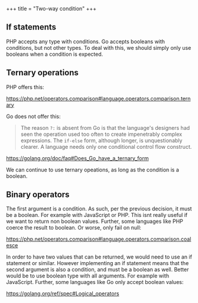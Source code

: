 +++
title = "Two-way condition"
+++

## If statements

PHP accepts any type with conditions. Go accepts booleans with conditions, but
not other types. To deal with this, we should simply only use booleans when a
condition is expected.

## Ternary operations

PHP offers this:

<https://php.net/operators.comparison#language.operators.comparison.ternary>

Go does not offer this:

> The reason `?:` is absent from Go is that the language's designers had seen
> the operation used too often to create impenetrably complex expressions. The
> `if-else` form, although longer, is unquestionably clearer. A language needs
> only one conditional control flow construct.

<https://golang.org/doc/faq#Does_Go_have_a_ternary_form>

We can continue to use ternary opeations, as long as the condition is a
boolean.

## Binary operators

The first argument is a condition. As such, per the previous decision, it must
be a boolean. For example with JavaScript or PHP. This isnt really useful if we
want to return non boolean values. Further, some languages like PHP coerce the
result to boolean. Or worse, only fail on null:

<https://php.net/operators.comparison#language.operators.comparison.coalesce>

In order to have two values that can be returned, we would need to use an if
statement or similar. However implementing an if statement means that the
second argument is also a condition, and must be a boolean as well. Better
would be to use boolean type with all arguments. For example with JavaScript.
Further, some languages like Go only accept boolean values:

<https://golang.org/ref/spec#Logical_operators>
